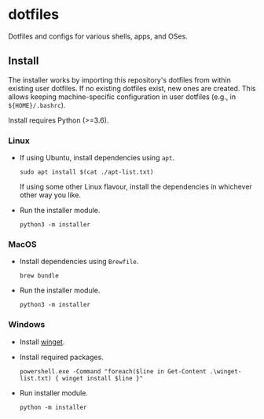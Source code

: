 # dotfiles

Dotfiles and configs for various shells, apps, and OSes.

## Install

The installer works by importing this repository's dotfiles from within existing user dotfiles.
If no existing dotfiles exist, new ones are created.
This allows keeping machine-specific configuration in user dotfiles
(e.g., in `${HOME}/.bashrc`).

Install requires Python (>=3.6).

### Linux

- If using Ubuntu, install dependencies using `apt`.

    ```console
    sudo apt install $(cat ./apt-list.txt)
    ```

    If using some other Linux flavour,
    install the dependencies in whichever other way you like.

- Run the installer module.

    ```console
    python3 -m installer
    ```

### MacOS

- Install dependencies using `Brewfile`.

    ```console
    brew bundle
    ```

- Run the installer module.

    ```console
    python3 -m installer
    ```

### Windows

- Install [winget](https://learn.microsoft.com/en-us/windows/package-manager/winget/).
- Install required packages.

    ```console
    powershell.exe -Command "foreach($line in Get-Content .\winget-list.txt) { winget install $line }"
    ```

- Run installer module.

    ```console
    python -m installer
    ```
